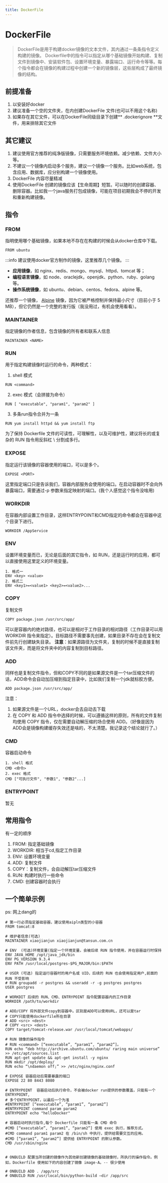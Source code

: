 ```yaml
---
title: DockerFile
---
```

# DockerFile
> DockerFile是用于构建docker镜像的文本文件，其内通过一条条指令定义构建的镜像。
Dockerfile中的指令可以指定从哪个基础镜像开始构建、复制文件到镜像中、安装软件包、设置环境变量、暴露端口、运行命令等等。每个指令都会在镜像的构建过程中创建一个新的镜像层，这些层构成了最终镜像的结构。

## 前提准备

1. 以安装好docker
2. 建议准备一个空的文件夹，在内创建DockerFile 文件(也可以不用这个名称)
3. 如果存在其它文件，可以在DockerFile同级目录下创建** .dockerignore **文件，用来排除其它文件
## 其它建议

1. 建议使用官方推荐的纯净版镜像，只需要服务环境依赖。减少依赖、文件大小等。
2. 不建议一个镜像内启动多个服务，建议一个镜像一个服务。比如web系统，包含应用、数据库，应分别构建一个镜像使用。
3. DockerFile 内容尽量精减
4. 使用DockerFile 创建的镜像应该【生命周期】短暂。可以随时的创建容器、删除容器。比如我一个java服务打包成镜像，可能在项目初期我会不停的开发和重新构建镜像。
## 指令
### FROM
指明使用哪个基础镜像，如果本地不存在在构建的时候会从docker仓库中下载。
```
FROM ubuntu
```
:::info
建议使用docker官方制作的镜像，这里推荐几个镜像。
:::

- **应用镜像**，如 nginx、redis、mongo、mysql、httpd、tomcat 等；
- **编程语言镜像**，如 node、oraclejdk，openjdk、python、ruby、golang 等。
- **操作系统镜像**，如 ubuntu、debian、centos、fedora、alpine 等。

还推荐一个镜像， [Alpine](https://hub.docker.com/_/alpine/) 镜像，因为它被严格控制并保持最小尺寸（目前小于 5 MB），但它仍然是一个完整的发行版（我没用过，有机会使用看看）。
### MAINTAINER
指定镜像的作者信息，包含镜像的所有者和联系人信息
```
MAINTAINER <NAME>
```
### RUN
用于指定构建镜像时运行的命令，两种模式：

1. shell 模式
```
RUN <command>
```

2. exec 模式（会拼接为命令）
```
RUN [ "executable", "param1", "param2" ] 
```

3. 多条run指令合并为一条
```
RUN yum install httpd && yum install ftp
```
为了保持 Dockerfile 文件的可读性，可理解性，以及可维护性，建议将长的或复杂的 RUN 指令用反斜杠 \ 分割成多行。
### EXPOSE
指定运行该镜像的容器使用的端口，可以是多个。
```
EXPOSE <PORT>
```
这里指定端口只是告诉我们，容器内部服务会使用的端口。在启动容器时不会向外暴露端口，需要通过-p 参数来指定映射的端口。(我个人感觉这个指令没啥用)
### WORKDIR
在容器内部设置工作目录，这样ENTRYPOINT和CMD指定的命令都会在容器中这个目录下进行。
```
WORKDIR /AppService
```
### ENV
设置环境变量而已，无论是后面的其它指令，如 RUN，还是运行时的应用，都可以直接使用这里定义的环境变量。
```
1. 格式一
ENV <key> <value>
2. 格式二
ENV <key1>=<value1> <key2>=<value2>...
```
### COPY
复制文件
```
COPY package.json /usr/src/app/
```
可以是容器内的绝对路径，也可以是相对于工作目录的相对路径（工作目录可以用 WORKDIR 指令来指定）。目标路径不需要事先创建，如果目录不存在会在复制文件前先行创建缺失目录。
**注意**：如果源路径为文件夹，复制的时候不是直接复制该文件夹，而是将文件夹中的内容复制到目标路径。
### ADD
同样也是复制文件指令，但和COPY不同的是如果源文件是一个tar压缩文件的话，ADD命令会自动加压缩到指定目录中，比如我们复制一个jdk就标胶方便。
```
ADD package.json /usr/src/app/
```
注意：

1. 如果源文件是一个URL，docker会去自动去下载
2. 在 COPY 和 ADD 指令中选择的时候，可以遵循这样的原则，所有的文件复制均使用 COPY 指令，仅在需要自动解压缩的场合使用 ADD。（好像是因为ADD会是镜像构建缓存失效还是啥的，不太清楚。我记录这个结论就行了。）
### CMD
容器启动命令
```
1. shell 格式
CMD <命令>
2. exec 格式
CMD ["可执行文件", "参数1", "参数2"...]
```
### ENTRYPOINT
暂无
## 常用指令
有一定的顺序

1. FROM: 指定基础镜像
2. WORKDIR: 相当于cd,指定工作目录
3. ENV: 设置环境变量
4. ADD: 复制文件
5. COPY：复制文件，会自动解压tar压缩文件
6. RUN: 构建时执行一些命令
7. CMD: 创建容器时会执行
## 一个简单示例
ps: 网上dang的
```
# 第一行必须指定基础容器，建议使用aipln类型的小容器
FROM tomcat:8

# 维护者信息(可选)
MAINTAINER xiaojianjun xiaojianjun@tansun.com.cn

# ENV  (可选)环境变量(指定一个环境变量，会被后续 RUN 指令使用，并在容器运行时保持 
ENV JAVA_HOME /opt/java_jdk/bin
ENV PG_VERSION 9.3.4
ENV PATH /usr/local/postgres-$PG_MAJOR/bin:$PATH

# USER (可选) 指定运行容器时的用户名或 UID，后续的 RUN 也会使用指定用户,前面的RUN 不受影响
# RUN groupadd -r postgres && useradd -r -g postgres postgres 
USER postgres

# WORKDIT 后续的 RUN、CMD、ENTRYPOINT 指令配置容器内的工作目录
WORKDIR /path/to/workdir

# ADD/COPY 将外部文件copy到容器中。区别是ADD可以使用URL，还可以是tar
# COPY只能使用dockerfile所在目录
# ADD <src> <dest>
# COPY <src> <dest>
COPY target/tomcat-release.war /usr/local/tomcat/webapps/

# RUN 镜像的操作指令
# RUN <command> [“executable”, “param1”, “param2”]。
RUN echo “deb http://archive.ubuntu.com/ubuntu/ raring main universe” >> /etc/apt/sources.list
RUN apt-get update && apt-get install -y nginx
RUN mkdir /opt/deploy/
RUN echo “\ndaemon off;” >> /etc/nginx/nginx.conf

# EXPOSE 容器启动后需要暴露的端口
EXPOSE 22 80 8443 8080

# ENTRYPOINT  容器启动后执行命令，不会被docker run提供的参数覆盖，只能有一个ENTRYPOINT,
# 多个ENTRYPOINT，以最后一个为准
#ENTRYPOINT [“executable”, “param1”, “param2”]
#ENTRYPOINT command param param2
ENTRYPOINT echo "helloDocker"  

# 容器启动时执行指令,每个 Dockerfile 只能有一条 CMD 命令
#CMD [“executable”, “param1”, “param2”] 使用 exec 执行，推荐方式。
#CMD command param1 param2 在 /bin/sh 中执行，提供给需要交互的应用。
#CMD [“param1”, “param2”] 提供给 ENTRYPOINT 的默认参数。
CMD /usr/sbin/nginx


# ONBUILD 配置当所创建的镜像作为其他新创建镜像的基础镜像时，所执行的操作指令。例如，Dockerfile 使用如下的内容创建了镜像 image-A。-- 很少使用

# ONBUILD ADD . /app/src
# ONBUILD RUN /usr/local/bin/python-build –dir /app/src
```
